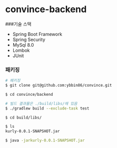 # convince-backend

###기술 스택
- Spring Boot Framework
- Spring Security 
- MySql 8.0
- Lombok
- JUnit

### 패키징

```bash
# 패키징
$ git clone git@github.com:ybbin86/convince.git

$ cd convince/backend

# 빌드 결과물은 ./build/libs/에 있음
$ ./gradlew build --exclude-task test

$ cd build/libs/

$ ls
kurly-0.0.1-SNAPSHOT.jar

$ java -jarkurly-0.0.1-SNAPSHOT.jar
```
